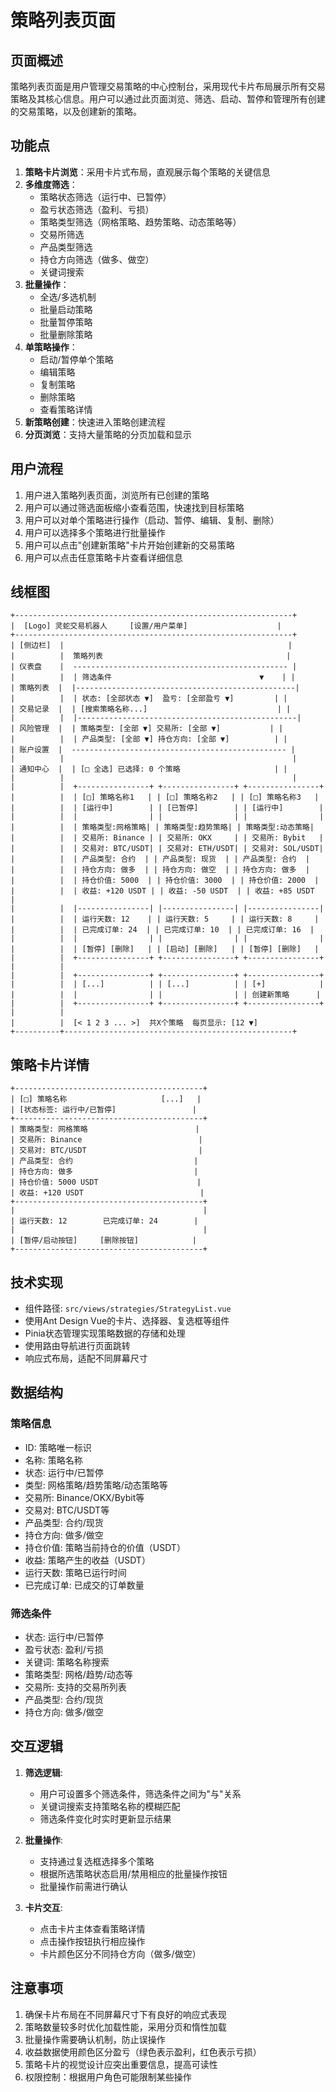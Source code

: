 # 策略列表页面

## 页面概述
策略列表页面是用户管理交易策略的中心控制台，采用现代卡片布局展示所有交易策略及其核心信息。用户可以通过此页面浏览、筛选、启动、暂停和管理所有创建的交易策略，以及创建新的策略。

## 功能点

1. **策略卡片浏览**：采用卡片式布局，直观展示每个策略的关键信息
2. **多维度筛选**：
   - 策略状态筛选（运行中、已暂停）
   - 盈亏状态筛选（盈利、亏损）
   - 策略类型筛选（网格策略、趋势策略、动态策略等）
   - 交易所筛选
   - 产品类型筛选
   - 持仓方向筛选（做多、做空）
   - 关键词搜索
3. **批量操作**：
   - 全选/多选机制
   - 批量启动策略
   - 批量暂停策略
   - 批量删除策略
4. **单策略操作**：
   - 启动/暂停单个策略
   - 编辑策略
   - 复制策略
   - 删除策略
   - 查看策略详情
5. **新策略创建**：快速进入策略创建流程
6. **分页浏览**：支持大量策略的分页加载和显示

## 用户流程

1. 用户进入策略列表页面，浏览所有已创建的策略
2. 用户可以通过筛选面板缩小查看范围，快速找到目标策略
3. 用户可以对单个策略进行操作（启动、暂停、编辑、复制、删除）
4. 用户可以选择多个策略进行批量操作
5. 用户可以点击"创建新策略"卡片开始创建新的交易策略
6. 用户可以点击任意策略卡片查看详细信息

## 线框图

```
+--------------------------------------------------------------+
|  [Logo] 灵蛇交易机器人     [设置/用户菜单]                    |
+--------------------------------------------------------------+
| [侧边栏]  |                                                  |
|          |  策略列表                                         |
| 仪表盘    |  ------------------------------------------------ |
|          |  | 筛选条件                                 ▼    | |
| 策略列表  |  |-------------------------------------------------|
|          |  | 状态: [全部状态 ▼]  盈亏: [全部盈亏 ▼]         | |
| 交易记录  |  | [搜索策略名称...]                             | |
|          |  |-------------------------------------------------|
| 风险管理  |  | 策略类型: [全部 ▼] 交易所: [全部 ▼]           | |
|          |  | 产品类型: [全部 ▼] 持仓方向: [全部 ▼]          | |
| 账户设置  |  ------------------------------------------------ |
|          |                                                   |
| 通知中心  |  | [□ 全选] 已选择: 0 个策略                     | |
|          |                                                   |
|          |  +----------------+ +----------------+ +----------------+
|          |  | [□] 策略名称1   | | [□] 策略名称2   | | [□] 策略名称3   |
|          |  | [运行中]        | | [已暂停]        | | [运行中]        |
|          |  |                | |                | |                |
|          |  | 策略类型:网格策略| | 策略类型:趋势策略| | 策略类型:动态策略|
|          |  | 交易所: Binance | | 交易所: OKX     | | 交易所: Bybit   |
|          |  | 交易对: BTC/USDT| | 交易对: ETH/USDT| | 交易对: SOL/USDT|
|          |  | 产品类型: 合约  | | 产品类型: 现货  | | 产品类型: 合约  |
|          |  | 持仓方向: 做多  | | 持仓方向: 做空  | | 持仓方向: 做多  |
|          |  | 持仓价值: 5000  | | 持仓价值: 3000  | | 持仓价值: 2000  |
|          |  | 收益: +120 USDT | | 收益: -50 USDT  | | 收益: +85 USDT  |
|          |  |----------------| |----------------| |----------------|
|          |  | 运行天数: 12    | | 运行天数: 5     | | 运行天数: 8     |
|          |  | 已完成订单: 24  | | 已完成订单: 10  | | 已完成订单: 16  |
|          |  |                | |                | |                |
|          |  | [暂停] [删除]   | | [启动] [删除]   | | [暂停] [删除]   |
|          |  +----------------+ +----------------+ +----------------+
|          |
|          |  +----------------+ +----------------+ +----------------+
|          |  | [...]          | | [...]          | | [+]            |
|          |  |                | |                | | 创建新策略      |
|          |  +----------------+ +----------------+ +----------------+
|          |
|          |  [< 1 2 3 ... >]  共X个策略  每页显示: [12 ▼]
+----------+---------------------------------------------------+
```

## 策略卡片详情
```
+------------------------------------------+
| [□] 策略名称                     [...]   |
| [状态标签: 运行中/已暂停]                 |
+------------------------------------------+
| 策略类型: 网格策略                        |
| 交易所: Binance                          |
| 交易对: BTC/USDT                         |
| 产品类型: 合约                           |
| 持仓方向: 做多                           |
| 持仓价值: 5000 USDT                      |
| 收益: +120 USDT                          |
+------------------------------------------+
|                                          |
| 运行天数: 12        已完成订单: 24        |
|                                          |
| [暂停/启动按钮]     [删除按钮]            |
+------------------------------------------+
```

## 技术实现
- 组件路径: `src/views/strategies/StrategyList.vue`
- 使用Ant Design Vue的卡片、选择器、复选框等组件
- Pinia状态管理实现策略数据的存储和处理
- 使用路由导航进行页面跳转
- 响应式布局，适配不同屏幕尺寸

## 数据结构

### 策略信息
- ID: 策略唯一标识
- 名称: 策略名称
- 状态: 运行中/已暂停
- 类型: 网格策略/趋势策略/动态策略等
- 交易所: Binance/OKX/Bybit等
- 交易对: BTC/USDT等
- 产品类型: 合约/现货
- 持仓方向: 做多/做空
- 持仓价值: 策略当前持仓的价值（USDT）
- 收益: 策略产生的收益（USDT）
- 运行天数: 策略已运行时间
- 已完成订单: 已成交的订单数量

### 筛选条件
- 状态: 运行中/已暂停
- 盈亏状态: 盈利/亏损
- 关键词: 策略名称搜索
- 策略类型: 网格/趋势/动态等
- 交易所: 支持的交易所列表
- 产品类型: 合约/现货
- 持仓方向: 做多/做空

## 交互逻辑
1. **筛选逻辑**: 
   - 用户可设置多个筛选条件，筛选条件之间为"与"关系
   - 关键词搜索支持策略名称的模糊匹配
   - 筛选条件变化时实时更新显示结果

2. **批量操作**:
   - 支持通过复选框选择多个策略
   - 根据所选策略状态启用/禁用相应的批量操作按钮
   - 批量操作前需进行确认

3. **卡片交互**:
   - 点击卡片主体查看策略详情
   - 点击操作按钮执行相应操作
   - 卡片颜色区分不同持仓方向（做多/做空）

## 注意事项
1. 确保卡片布局在不同屏幕尺寸下有良好的响应式表现
2. 策略数量较多时优化加载性能，采用分页和惰性加载
3. 批量操作需要确认机制，防止误操作
4. 收益数据使用颜色区分盈亏（绿色表示盈利，红色表示亏损）
5. 策略卡片的视觉设计应突出重要信息，提高可读性
6. 权限控制：根据用户角色可能限制某些操作 